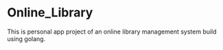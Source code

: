 # Online_Library
This is personal app project of an online library management system build using golang.
